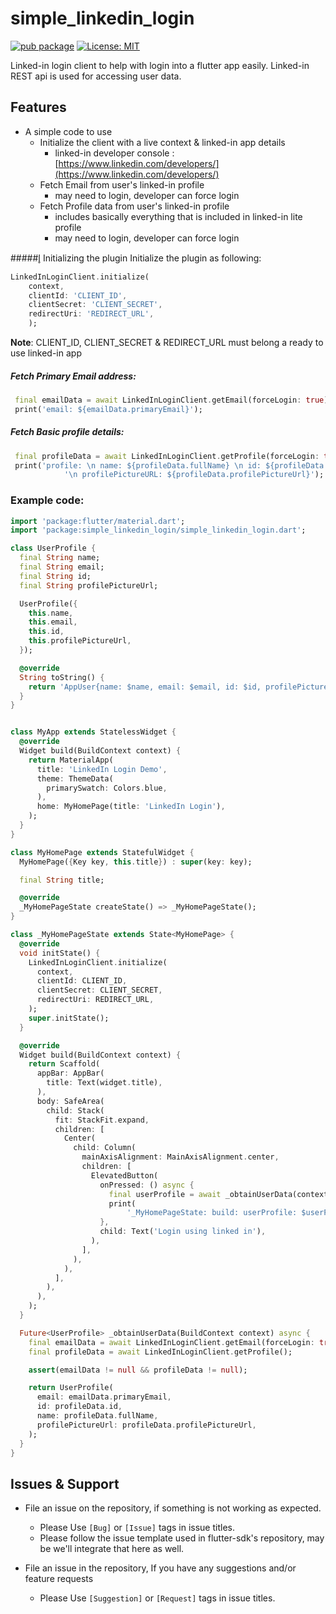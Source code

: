 # simple_linkedin_login

[![pub package](https://img.shields.io/pub/v/simple_linkedin_login.svg)](https://pub.dev/packages/simple_linkedin_login)
[![License: MIT](https://img.shields.io/badge/License-MIT-blue.svg)](https://opensource.org/licenses/MIT)

Linked-in login client to help with login into a flutter app easily. Linked-in REST api is used for accessing user data.

## Features
  - A simple code to use
      * Initialize the client with a live context & linked-in app details
	    - linked-in developer console : [https://www.linkedin.com/developers/](https://www.linkedin.com/developers/)
      * Fetch Email from user's linked-in profile
        - may need to login, developer can force login
      * Fetch Profile data from user's linked-in profile
        - includes basically everything that is included in linked-in lite profile
        - may need to login, developer can force login

#####l̥ Initializing the plugin
Initialize the plugin as following:
```dart
LinkedInLoginClient.initialize(
	context,
	clientId: 'CLIENT_ID',
	clientSecret: 'CLIENT_SECRET',
	redirectUri: 'REDIRECT_URL',
	);
```

**Note**:
CLIENT_ID, CLIENT_SECRET & REDIRECT_URL must belong a ready to use linked-in app


##### Fetch Primary Email address:

```dart
 final emailData = await LinkedInLoginClient.getEmail(forceLogin: true); // force login is optional
 print('email: ${emailData.primaryEmail}');
```

##### Fetch Basic profile details:

```dart
 final profileData = await LinkedInLoginClient.getProfile(forceLogin: true); // force login is optional
 print('profile: \n name: ${profileData.fullName} \n id: ${profileData.id} '
            '\n profilePictureURL: ${profileData.profilePictureUrl}');
```

### Example code:
```dart
import 'package:flutter/material.dart';
import 'package:simple_linkedin_login/simple_linkedin_login.dart';

class UserProfile {
  final String name;
  final String email;
  final String id;
  final String profilePictureUrl;

  UserProfile({
    this.name,
    this.email,
    this.id,
    this.profilePictureUrl,
  });

  @override
  String toString() {
    return 'AppUser{name: $name, email: $email, id: $id, profilePicture: $profilePictureUrl}';
  }
}


class MyApp extends StatelessWidget {
  @override
  Widget build(BuildContext context) {
    return MaterialApp(
      title: 'LinkedIn Login Demo',
      theme: ThemeData(
        primarySwatch: Colors.blue,
      ),
      home: MyHomePage(title: 'LinkedIn Login'),
    );
  }
}

class MyHomePage extends StatefulWidget {
  MyHomePage({Key key, this.title}) : super(key: key);

  final String title;

  @override
  _MyHomePageState createState() => _MyHomePageState();
}

class _MyHomePageState extends State<MyHomePage> {
  @override
  void initState() {
    LinkedInLoginClient.initialize(
      context,
      clientId: CLIENT_ID,
      clientSecret: CLIENT_SECRET,
      redirectUri: REDIRECT_URL,
    );
    super.initState();
  }

  @override
  Widget build(BuildContext context) {
    return Scaffold(
      appBar: AppBar(
        title: Text(widget.title),
      ),
      body: SafeArea(
        child: Stack(
          fit: StackFit.expand,
          children: [
            Center(
              child: Column(
                mainAxisAlignment: MainAxisAlignment.center,
                children: [
                  ElevatedButton(
                    onPressed: () async {
                      final userProfile = await _obtainUserData(context);
                      print(
                          '_MyHomePageState: build: userProfile: $userProfile');
                    },
                    child: Text('Login using linked in'),
                  ),
                ],
              ),
            ),
          ],
        ),
      ),
    );
  }

  Future<UserProfile> _obtainUserData(BuildContext context) async {
    final emailData = await LinkedInLoginClient.getEmail(forceLogin: true);
    final profileData = await LinkedInLoginClient.getProfile();

    assert(emailData != null && profileData != null);

    return UserProfile(
      email: emailData.primaryEmail,
      id: profileData.id,
      name: profileData.fullName,
      profilePictureUrl: profileData.profilePictureUrl,
    );
  }
}
```

## Issues & Support

- File an issue on the repository, if something is not working as expected.
   - Please Use `[Bug]` or `[Issue]` tags in issue titles.
   - Please follow the issue template used in flutter-sdk's repository, may be we'll integrate that here as well.

- File an issue in the repository, If you have any suggestions and/or feature requests
   - Please Use `[Suggestion]` or `[Request]` tags in issue titles.